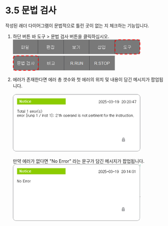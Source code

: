 # 3.5 문법 검사
작성된 래더 다이어그램이 문법적으로 틀린 곳이 없는 지 체크하는 기능입니다.

1. 하단 버튼 바 도구 > 문법 검사 버튼을 클릭하십시오.<br>
    <img src="../_assets/f_btn_tool.png" width ="400" ><br>
    <img src="../_assets/f_btn_chk_syntax.png" width ="320" ><br>

2. 에러가 존재한다면 에러 총 갯수와 첫 에러의 위치 및 내용이 담긴 메시지가 팝업됩니다.<br><br>
    <img src="../_assets/error_message.png" width ="400" ><br><br>
    만약 에러가 없다면 "No Error" 라는 문구가 담긴 메시지가 팝업됩니다.<br>
    <img src="../_assets/no_error_message.png" width ="400" ><br>
